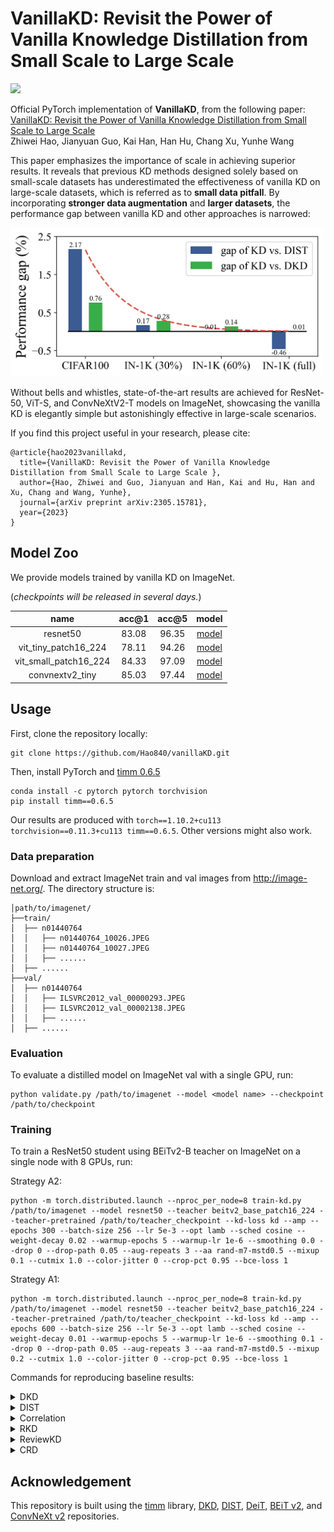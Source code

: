 # VanillaKD: Revisit the Power of Vanilla Knowledge Distillation from Small Scale to Large Scale 
<p align="left">
<a href="https://arxiv.org/abs/2305.15781" alt="arXiv">
    <img src="https://img.shields.io/badge/arXiv-2305.15781-%23b31b1b" /></a>
</p>

Official PyTorch implementation of **VanillaKD**, from the following paper: \
[VanillaKD: Revisit the Power of Vanilla Knowledge Distillation from Small Scale to Large Scale](https://arxiv.org/abs/2305.15781) \
Zhiwei Hao, Jianyuan Guo, Kai Han, Han Hu, Chang Xu, Yunhe Wang


This paper emphasizes the importance of scale in achieving superior results. It reveals that previous KD methods designed solely based on small-scale datasets has underestimated the effectiveness of vanilla KD on large-scale datasets, which is referred as to **small data pitfall**. By incorporating **stronger data augmentation** and **larger datasets**, the performance gap between vanilla KD and other approaches is narrowed:

<img src="fig\\data_scale_bar.png" width="500px"/>

Without bells and whistles, state-of-the-art results are achieved for ResNet-50, ViT-S, and ConvNeXtV2-T models on ImageNet, showcasing the vanilla KD is elegantly simple but astonishingly effective in large-scale scenarios.

If you find this project useful in your research, please cite:

```
@article{hao2023vanillakd,
  title={VanillaKD: Revisit the Power of Vanilla Knowledge Distillation from Small Scale to Large Scale },
  author={Hao, Zhiwei and Guo, Jianyuan and Han, Kai and Hu, Han and Xu, Chang and Wang, Yunhe},
  journal={arXiv preprint arXiv:2305.15781},
  year={2023}
}
```

## Model Zoo

We provide models trained by vanilla KD on ImageNet. 

(*checkpoints will be released in several days.*)

| name | acc@1 | acc@5 | model |
|:---:|:---:|:---:|:---:|
|resnet50|83.08|96.35|[model](https://github.com/Hao840/vanillaKD/releases/download/checkpoint/resnet50-83.078.pth)|
|vit_tiny_patch16_224|78.11|94.26|[model](https://github.com/Hao840/vanillaKD/releases/download/checkpoint/vit_tiny_patch16_224-78.106.pth)|
|vit_small_patch16_224|84.33|97.09|[model](https://github.com/Hao840/vanillaKD/releases/download/checkpoint/vit_small_patch16_224-84.328.pth)|
|convnextv2_tiny|85.03|97.44|[model](https://github.com/Hao840/vanillaKD/releases/download/checkpoint/convnextv2_tiny-85.030.pth)|


## Usage
First, clone the repository locally:

```
git clone https://github.com/Hao840/vanillaKD.git
```

Then, install PyTorch and [timm 0.6.5](https://github.com/huggingface/pytorch-image-models/tree/v0.6.5)

```
conda install -c pytorch pytorch torchvision
pip install timm==0.6.5
```

Our results are produced with `torch==1.10.2+cu113 torchvision==0.11.3+cu113 timm==0.6.5`. Other versions might also work.

### Data preparation

Download and extract ImageNet train and val images from http://image-net.org/. The directory structure is:

```
│path/to/imagenet/
├──train/
│  ├── n01440764
│  │   ├── n01440764_10026.JPEG
│  │   ├── n01440764_10027.JPEG
│  │   ├── ......
│  ├── ......
├──val/
│  ├── n01440764
│  │   ├── ILSVRC2012_val_00000293.JPEG
│  │   ├── ILSVRC2012_val_00002138.JPEG
│  │   ├── ......
│  ├── ......
```

### Evaluation

To evaluate a distilled model on ImageNet val with a single GPU, run:

```
python validate.py /path/to/imagenet --model <model name> --checkpoint /path/to/checkpoint
```


### Training

To train a ResNet50 student using BEiTv2-B teacher on ImageNet on a single node with 8 GPUs, run:

Strategy A2:

```
python -m torch.distributed.launch --nproc_per_node=8 train-kd.py /path/to/imagenet --model resnet50 --teacher beitv2_base_patch16_224 --teacher-pretrained /path/to/teacher_checkpoint --kd-loss kd --amp --epochs 300 --batch-size 256 --lr 5e-3 --opt lamb --sched cosine --weight-decay 0.02 --warmup-epochs 5 --warmup-lr 1e-6 --smoothing 0.0 --drop 0 --drop-path 0.05 --aug-repeats 3 --aa rand-m7-mstd0.5 --mixup 0.1 --cutmix 1.0 --color-jitter 0 --crop-pct 0.95 --bce-loss 1
```

Strategy A1:

```
python -m torch.distributed.launch --nproc_per_node=8 train-kd.py /path/to/imagenet --model resnet50 --teacher beitv2_base_patch16_224 --teacher-pretrained /path/to/teacher_checkpoint --kd-loss kd --amp --epochs 600 --batch-size 256 --lr 5e-3 --opt lamb --sched cosine --weight-decay 0.01 --warmup-epochs 5 --warmup-lr 1e-6 --smoothing 0.1 --drop 0 --drop-path 0.05 --aug-repeats 3 --aa rand-m7-mstd0.5 --mixup 0.2 --cutmix 1.0 --color-jitter 0 --crop-pct 0.95 --bce-loss 1
```



Commands for reproducing baseline results:

<details>
<summary>
DKD
</summary>
Training with ResNet50 student, BEiTv2-B teacher, and strategy A2 for 300 epochs

```
python -m torch.distributed.launch --nproc_per_node=8 train-kd.py /path/to/imagenet --model resnet50 --teacher beitv2_base_patch16_224 --teacher-pretrained /path/to/teacher_checkpoint --kd-loss dkd --amp --epochs 300 --batch-size 256 --lr 5e-3 --opt lamb --sched cosine --weight-decay 0.02 --warmup-epochs 5 --warmup-lr 1e-6 --smoothing 0.0 --drop 0 --drop-path 0.05 --aug-repeats 3 --aa rand-m7-mstd0.5 --mixup 0.1 --cutmix 1.0 --color-jitter 0 --crop-pct 0.95 --bce-loss 1
```
</details>



<details>
<summary>
DIST
</summary>
Training with ResNet50 student, BEiTv2-B teacher, and strategy A2 for 300 epochs

```
python -m torch.distributed.launch --nproc_per_node=8 train-kd.py /path/to/imagenet --model resnet50 --teacher beitv2_base_patch16_224 --teacher-pretrained /path/to/teacher_checkpoint --kd-loss dist --amp --epochs 300 --batch-size 256 --lr 5e-3 --opt lamb --sched cosine --weight-decay 0.02 --warmup-epochs 5 --warmup-lr 1e-6 --smoothing 0.0 --drop 0 --drop-path 0.05 --aug-repeats 3 --aa rand-m7-mstd0.5 --mixup 0.1 --cutmix 1.0 --color-jitter 0 --crop-pct 0.95 --bce-loss 1
```
</details>



<details>
<summary>
Correlation
</summary>
Training with ResNet50 student, ResNet152 teacher, and strategy A2 for 300 epochs

```
python -m torch.distributed.launch --nproc_per_node=8 train-fd.py /path/to/imagenet --model resnet50 --teacher resnet152 --teacher-pretrained /path/to/teacher_checkpoint --kd-loss correlation --amp --epochs 300 --batch-size 256 --lr 5e-3 --opt lamb --sched cosine --weight-decay 0.02 --warmup-epochs 5 --warmup-lr 1e-6 --smoothing 0.0 --drop 0 --drop-path 0.05 --aug-repeats 3 --aa rand-m7-mstd0.5 --mixup 0.1 --cutmix 1.0 --color-jitter 0 --crop-pct 0.95 --bce-loss 0
```
</details>



<details>
<summary>
RKD
</summary>
Training with ResNet50 student, ResNet152 teacher, and strategy A2 for 300 epochs

```
python -m torch.distributed.launch --nproc_per_node=8 train-fd.py /path/to/imagenet --model resnet50 --teacher resnet152 --teacher-pretrained /path/to/teacher_checkpoint --kd-loss rkd --amp --epochs 300 --batch-size 256 --lr 5e-3 --opt lamb --sched cosine --weight-decay 0.02 --warmup-epochs 5 --warmup-lr 1e-6 --smoothing 0.0 --drop 0 --drop-path 0.05 --aug-repeats 3 --aa rand-m7-mstd0.5 --mixup 0.1 --cutmix 1.0 --color-jitter 0 --crop-pct 0.95 --bce-loss 0
```
</details>



<details>
<summary>
ReviewKD
</summary>
Training with ResNet50 student, ResNet152 teacher, and strategy A2 for 300 epochs

```
python -m torch.distributed.launch --nproc_per_node=8 train-fd.py /path/to/imagenet --model resnet50 --teacher resnet152 --teacher-pretrained /path/to/teacher_checkpoint --kd-loss review --amp --epochs 300 --batch-size 256 --lr 5e-3 --opt lamb --sched cosine --weight-decay 0.02 --warmup-epochs 5 --warmup-lr 1e-6 --smoothing 0.0 --drop 0 --drop-path 0.05 --aug-repeats 3 --aa rand-m7-mstd0.5 --mixup 0.1 --cutmix 1.0 --color-jitter 0 --crop-pct 0.95 --bce-loss 0
```
</details>



<details>
<summary>
CRD
</summary>
Training with ResNet50 student, ResNet152 teacher, and strategy A2 for 300 epochs

```
python -m torch.distributed.launch --nproc_per_node=8 train-crd.py /path/to/imagenet --model resnet50 --teacher resnet152 --teacher-pretrained /path/to/teacher_checkpoint --kd-loss crd --amp --epochs 300 --batch-size 256 --lr 5e-3 --opt lamb --sched cosine --weight-decay 0.02 --warmup-epochs 5 --warmup-lr 1e-6 --smoothing 0.0 --drop 0 --drop-path 0.05 --aug-repeats 3 --aa rand-m7-mstd0.5 --mixup 0.1 --cutmix 1.0 --color-jitter 0 --crop-pct 0.95 --bce-loss 0

```
</details>

## Acknowledgement

This repository is built using the [timm](https://github.com/rwightman/pytorch-image-models) library, [DKD](https://github.com/megvii-research/mdistiller), [DIST](https://github.com/hunto/DIST_KD), [DeiT](https://github.com/facebookresearch/deit), [BEiT v2](https://github.com/microsoft/unilm/tree/master/beit2), and [ConvNeXt v2](https://github.com/facebookresearch/ConvNeXt-V2) repositories.
